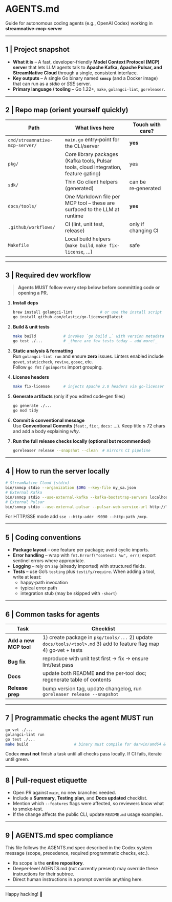# AGENTS.md  
Guide for autonomous coding agents (e.g., OpenAI Codex) working in **streamnative-mcp-server**

---

## 1 | Project snapshot
* **What it is** – A fast, developer-friendly **Model Context Protocol (MCP) server** that lets LLM agents talk to **Apache Kafka, Apache Pulsar, and StreamNative Cloud** through a single, consistent interface.  
* **Key outputs** – A single Go binary named **`snmcp`** (and a Docker image) that can run as a *stdio* or *SSE* server.  
* **Primary language / tooling** – Go 1.22+, `make`, `golangci-lint`, `goreleaser`.

---

## 2 | Repo map (orient yourself quickly)

| Path | What lives here | Touch with care? |
|------|-----------------|------------------|
| `cmd/streamnative-mcp-server/` | `main.go` entry‑point for the CLI/server | **yes** |
| `pkg/` | Core library packages (Kafka tools, Pulsar tools, cloud integration, feature gating) | yes |
| `sdk/` | Thin Go client helpers (generated) | can be re‑generated |
| `docs/tools/` | One Markdown file per MCP tool – these are surfaced to the LLM at runtime | **yes** |
| `.github/workflows/` | CI (lint, unit test, release) | only if changing CI |
| `Makefile` | Local build helpers (`make build`, `make fix-license`, …) | safe |

---

## 3 | Required dev workflow

> **Agents MUST follow every step below before committing code or opening a PR.**

1. **Install deps**  
   ```bash
   brew install golangci-lint            # or use the install script
   go install github.com/elastic/go-licenser@latest
   ```

2. **Build & unit tests**  
   ```bash
   make build            # invokes `go build …` with version metadata
   go test ./...         # _there are few tests today – add more!_
   ```

3. **Static analysis & formatting**  
   Run `golangci-lint run` and ensure **zero** issues. Linters enabled include `govet`, `staticcheck`, `revive`, `gosec`, etc.  
   Follow `go fmt` / `goimports` import grouping.

4. **License headers**  
   ```bash
   make fix-license      # injects Apache 2.0 headers via go-licenser
   ```

5. **Generate artifacts** (only if you edited code‑gen files)  
   ```bash
   go generate ./...
   go mod tidy
   ```

6. **Commit & conventional message**  
   Use **Conventional Commits** (`feat:`, `fix:`, `docs:` …). Keep title ≤ 72 chars and add a body explaining _why_.

7. **Run the full release checks locally (optional but recommended)**  
   ```bash
   goreleaser release --snapshot --clean  # mirrors CI pipeline
   ```

---

## 4 | How to run the server locally

```bash
# StreamNative Cloud (stdio)
bin/snmcp stdio --organization $ORG --key-file my_sa.json
# External Kafka
bin/snmcp stdio --use-external-kafka --kafka-bootstrap-servers localhost:9092
# External Pulsar
bin/snmcp stdio --use-external-pulsar --pulsar-web-service-url http://localhost:8080
```

For HTTP/SSE mode add `sse --http-addr :9090 --http-path /mcp`.

---

## 5 | Coding conventions

* **Package layout** – one feature per package; avoid cyclic imports.  
* **Error handling** – wrap with `fmt.Errorf("context: %w", err)`; export sentinel errors where appropriate.  
* **Logging** – rely on `zap` (already imported) with structured fields.  
* **Tests** – use Go’s `testing` plus `testify/require`. When adding a tool, write at least:
  * happy‑path invocation
  * typical error path
  * integration stub (may be skipped with `-short`)

---

## 6 | Common tasks for agents

| Task | Checklist |
|------|-----------|
| **Add a new MCP tool** | 1) create package in `pkg/tools/...` 2) update `docs/tools/<tool>.md` 3) add to feature flag map 4) go‑vet + tests |
| **Bug fix** | reproduce with unit test first → fix → ensure lint/test pass |
| **Docs** | update both README **and** the per‑tool doc; regenerate table of contents |
| **Release prep** | bump version tag, update changelog, run `goreleaser release --snapshot` |

---

## 7 | Programmatic checks the agent MUST run

```bash
go vet ./...
golangci-lint run
go test ./...
make build                    # binary must compile for darwin/amd64 & linux/amd64
```

Codex **must not** finish a task until all checks pass locally. If CI fails, iterate until green.

---

## 8 | Pull‑request etiquette

* Open PR against `main`, no new branches needed.  
* Include a **Summary**, **Testing plan**, and **Docs updated** checklist.  
* Mention which `--features` flags were affected, so reviewers know what to smoke‑test.  
* If the change affects the public CLI, update `README.md` usage examples.

---

## 9 | AGENTS.md spec compliance

This file follows the AGENTS.md spec described in the Codex system message (scope, precedence, required programmatic checks, etc.).  

* Its scope is the **entire repository**.  
* Deeper‑level AGENTS.md (not currently present) may override these instructions for their subtree.  
* Direct human instructions in a prompt override anything here.

---

Happy hacking! 🚀
